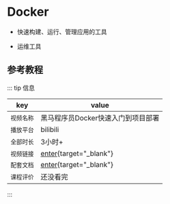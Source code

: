 # Docker

- 快速构建、运行、管理应用的工具

- 运维工具

## 参考教程

::: tip <Badge type='info'>信息</Badge>

|key|value|
|---|---|
|`视频名称`|黑马程序员Docker快速入门到项目部署|
|`播放平台`|bilibili|
|`全部时长`|3小时+|
|`视频链接`| [enter](https://www.bilibili.com/video/BV1HP4118797/?share_source=copy_web&vd_source=208ad8437d7a696e8bb3807400e31301){target="_blank"}|
|`配套文档`| [enter](https://b11et3un53m.feishu.cn/wiki/MWQIw4Zvhil0I5ktPHwcoqZdnec){target="_blank"}|
|`课程评价`|还没看完|



:::